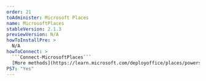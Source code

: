 ```yaml
---
order: 21
toAdminister: Microsoft Places
name: MicrosoftPlaces
stableVersion: 2.1.3
previewVersion: N/A
howToInstallPre: >
  N/A
howToConnect: >
  ```Connect-MicrosoftPlaces```
  [More methods](https://learn.microsoft.com/deployoffice/places/powershell/connect-microsoftplaces)
PS7: "Yes"
---
```

